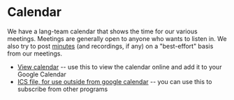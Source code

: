 # Calendar

We have a lang-team calendar that shows the time for our various meetings.
Meetings are generally open to anyone who wants to listen in. We also try to
post [minutes](./minutes.md) (and recordings, if any) on a "best-effort" basis from our
meetings.

- [View calendar][caldav] -- use this to view the calendar online and add it to your Google Calendar
- [ICS file, for use outside from google calendar][ics] -- you can use this to subscribe from other programs

[caldav]: https://calendar.google.com/calendar/embed?src=recud4b9o8cmc0m5rmr033p5nk%40group.calendar.google.com
[ics]: https://calendar.google.com/calendar/ical/recud4b9o8cmc0m5rmr033p5nk%40group.calendar.google.com/public/basic.ics
[main meeting]: https://calendar.google.com/event?action=TEMPLATE&tmeid=NmU4ajUyaWpmaHZic2YzYXVxa25rcnIyZHRfMjAxOTA0MTFUMTkwMDAwWiByZWN1ZDRiOW84Y21jMG01cm1yMDMzcDVua0Bn&tmsrc=recud4b9o8cmc0m5rmr033p5nk%40group.calendar.google.com&scp=ALL
